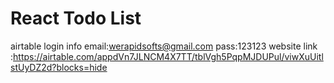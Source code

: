 # React Todo List
airtable  login info 
email:werapidsofts@gmail.com
pass:123123
website link :https://airtable.com/appdVn7JLNCM4X7TT/tblVgh5PqpMJDUPul/viwXuUitlstUyDZ2d?blocks=hide